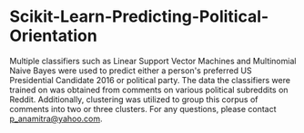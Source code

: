 # Scikit-Learn-Predicting-Political-Orientation
Multiple classifiers such as Linear Support Vector Machines and Multinomial Naive Bayes were used to predict either a person's preferred US Presidential Candidate 2016 or political party. The data the classifiers were trained on was obtained from comments on various political subreddits on Reddit. Additionally, clustering was utilized to group this corpus of comments into two or three clusters. For any questions, please contact p_anamitra@yahoo.com.

